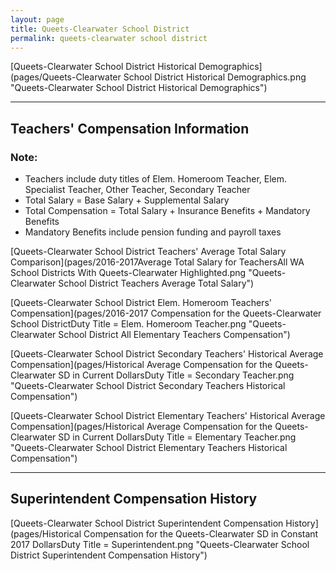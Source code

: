 ```yaml
---
layout: page
title: Queets-Clearwater School District
permalink: queets-clearwater school district
---
```



[Queets-Clearwater School District Historical Demographics](pages/Queets-Clearwater School District Historical Demographics.png "Queets-Clearwater School District Historical Demographics")

___

## Teachers' Compensation Information
### Note:
- Teachers include duty titles of Elem. Homeroom Teacher, Elem. Specialist Teacher, Other Teacher, Secondary Teacher
- Total Salary = Base Salary + Supplemental Salary
- Total Compensation = Total Salary + Insurance Benefits + Mandatory Benefits
- Mandatory Benefits include pension funding and payroll taxes

[Queets-Clearwater School District Teachers' Average Total Salary Comparison](pages/2016-2017Average Total Salary for TeachersAll WA School Districts With Queets-Clearwater Highlighted.png "Queets-Clearwater School District Teachers Average Total Salary")

[Queets-Clearwater School District Elem. Homeroom Teachers' Compensation](pages/2016-2017 Compensation for the Queets-Clearwater School DistrictDuty Title = Elem. Homeroom Teacher.png "Queets-Clearwater School District All Elementary Teachers Compensation")

[Queets-Clearwater School District Secondary Teachers' Historical Average Compensation](pages/Historical Average Compensation for the Queets-Clearwater SD in Current DollarsDuty Title = Secondary Teacher.png "Queets-Clearwater School District Secondary Teachers Historical Compensation")

[Queets-Clearwater School District Elementary Teachers' Historical Average Compensation](pages/Historical Average Compensation for the Queets-Clearwater SD in Current DollarsDuty Title = Elementary Teacher.png "Queets-Clearwater School District Elementary Teachers Historical Compensation")


___

## Superintendent Compensation History

[Queets-Clearwater School District Superintendent Compensation History](pages/Historical Compensation for the Queets-Clearwater SD in Constant 2017 DollarsDuty Title = Superintendent.png "Queets-Clearwater School District Superintendent Compensation History")

